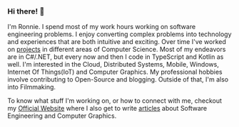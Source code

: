 ### Hi there! 👋
I'm Ronnie. I spend most of my work hours working on software engineering problems. I enjoy converting complex problems into technology and experiences that are both intuitive and exciting. Over time I've worked on [projects](https://ronnielutalo.github.io/projects/) in different areas of Computer Science. Most of my endeavors are in C#/.NET, but every now and then I code in TypeScript and Kotlin as well. I'm interested in the Cloud, Distributed Systems, Mobile, Windows, Internet Of Things(IoT) and Computer Graphics. My professional hobbies involve contributing to Open-Source and blogging. Outside of that, I'm also into Filmmaking.

To know what stuff I'm working on, or how to connect with me, checkout my <a href="https://ronnielutaro.github.io/portfolio/" target="_blank">Official Website</a> where I also get to write [articles](https://ronnielutalo.github.io/blog/) about Software Engineering and Computer Graphics.
